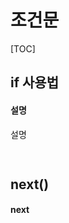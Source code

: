# 조건문

[TOC]



## if 사용법

#### 설명

설명

```html
    
```



## next()

#### next

```javascript
	
```



